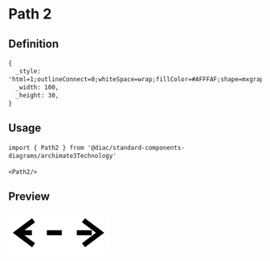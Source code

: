 # Path 2

## Definition

```
{
  _style: 'html=1;outlineConnect=0;whiteSpace=wrap;fillColor=#AFFFAF;shape=mxgraph.archimate3.path;strokeWidth=6;',
  _width: 100,
  _height: 30,
}
```

## Usage

```
import { Path2 } from '@diac/standard-components-diagrams/archimate3Technology'

<Path2/>
```

## Preview

<img src="./path-2.png" width="200"/>

